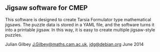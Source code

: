 ## Jigsaw software for CMEP

This software is designed to create Tarsia Formulator type
mathematical jigsaws.  The puzzle data is stored in a YAML file, and
the software turns it into a printable jigsaw.  In this way, it is
easy to create multiple jigsaw-style puzzles.

Julian Gilbey <J.Gilbey@maths.cam.ac.uk>, <jdg@debian.org> June 2014
